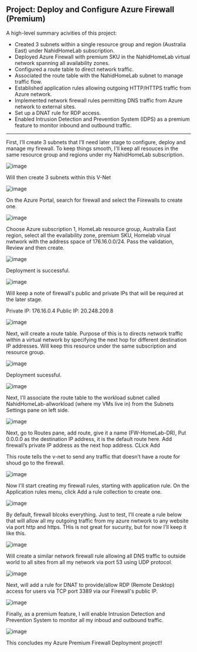 Project: Deploy and Configure Azure Firewall (Premium)
-------------------------------------------------------------------------------------
A high-level summary acivities of this project:

- Created 3 subnets within a single resource group and region (Australia East) under NahidHomeLab subscription.
- Deployed Azure Firewall with premium SKU in the NahidHomeLab virtual network spanning all availability zones.
- Configured a route table to direct network traffic.
- Associated the route table with the NahidHomeLab subnet to manage traffic flow.
- Established application rules allowing outgoing HTTP/HTTPS traffic from Azure network.
- Implemented network firewall rules permitting DNS traffic from Azure network to external sites.
- Set up a DNAT rule for RDP access.
- Enabled Intrusion Detection and Prevention System (IDPS) as a premium feature to monitor inbound and outbound traffic.
---------------------------------------------------------------------------------------------------------------------------

First, I’ll create 3 subnets that I’ll need later stage to configure, deploy and manage my firewall.
To keep things smooth, I'll keep all resouces in the same resource group and regions under my NahidHomeLab subscription.


![image](https://github.com/nahid7474/Firewall/assets/170605912/a694e2a2-6616-49f7-a649-d081169983ae)

Will then create 3 subnets within this V-Net

![image](https://github.com/nahid7474/Firewall/assets/170605912/3fdcef74-1bed-43f9-933f-c673a84c6178)

On the Azure Portal, search for firewall and select the Fiirewalls to create one.

![image](https://github.com/nahid7474/Firewall/assets/170605912/8e887373-599d-4b75-a819-f72ff0f65779)


Choose Azure subscription 1, HomeLab resource group, Australia East region, select all the evailability zone, premium SKU, Homelab virual nwtwork with the address space of 176.16.0.0/24.
Pass the validation, Review and then create.

![image](https://github.com/nahid7474/Firewall/assets/170605912/7afc97c6-1ed3-4069-890b-d3819f73a4cf)

Deployment is successful.

![image](https://github.com/nahid7474/Firewall/assets/170605912/5fe75186-c5b3-4955-bfca-abc394982bc8)

Will keep a note of firewall's public and private IPs that will be required at the later stage.

Private IP: 176.16.0.4
Public IP: 20.248.209.8

![image](https://github.com/nahid7474/Firewall/assets/170605912/5e6ce08b-0a81-47bc-9c78-ce9ea711b23f)

Next, will create a route table.
Purpose of this is to directs network traffic within a virtual network by specifying the next hop for different destination IP addresses. 
Will keep this resource under the same subscription and resource group.

![image](https://github.com/nahid7474/Firewall/assets/170605912/06e5ef0c-0d68-41c7-a486-bf1ca3169694)


Deployment sucessful.

![image](https://github.com/nahid7474/Firewall/assets/170605912/be76ee28-f37d-444c-b3e5-090d5d2b5129)


Next, I’ll associate the route table to the workload subnet called NahidHomeLab-allworkload (where my VMs live in) from the Subnets Settings pane on left side. 

![image](https://github.com/nahid7474/Firewall/assets/170605912/63ed787f-fdd2-4b18-9ef9-492996d4315c)


Next, go to Routes pane, add route, give it a name (FW-HomeLab-DR), Put 0.0.0.0 as the destination IP address, it is the default route here. 
Add firewall’s private IP address as the next hop address. CLick Add

This route tells the v-net to send any traffic that doesn’t have a route for shoud go to the firewall. 

![image](https://github.com/nahid7474/Firewall/assets/170605912/8b286781-47eb-43a7-b8a7-1a8145597f6a)


Now I'll start creating my firewall rules, starting with application rule. 
On the Application rules menu, click Add a rule collection to create one. 

![image](https://github.com/nahid7474/Firewall/assets/170605912/8fe76a85-c45a-4cf6-b0ce-f127ba17b26a)

By default, firewall blcoks everything.
Just to test, I'll create a rule below that will allow all my outgoing traffic from my azure nwtwork to any website via port http and https.
THis is not great for sucurity, but for now I'll keep it like this. 

![image](https://github.com/nahid7474/Firewall/assets/170605912/5184ec6b-3b82-4290-b8c1-fdea76b7489a)

Will create a similar network firewall rule allowing all DNS traffic to outside world to all sites from all my network via port 53 using UDP protocol.

![image](https://github.com/nahid7474/Firewall/assets/170605912/a854b9bd-aabd-4552-bae0-d18b9d25688f)


Next, will add a rule for DNAT to provide/allow RDP (Remote Desktop) access for users via TCP port 3389 via our Firewall's public IP.

![image](https://github.com/nahid7474/Firewall/assets/170605912/0c5751eb-ad60-4165-807a-338ba942e4d4)



Finally, as a premium feature, I will enable Intrusion Detection and Prevention System to monitor all my inboud and outbound traffic.


![image](https://github.com/nahid7474/Firewall/assets/170605912/22b17d4b-a4e9-45d0-891e-5d310f46af1c)



This concludes my Azure Premium Firewall Deployment project!!
